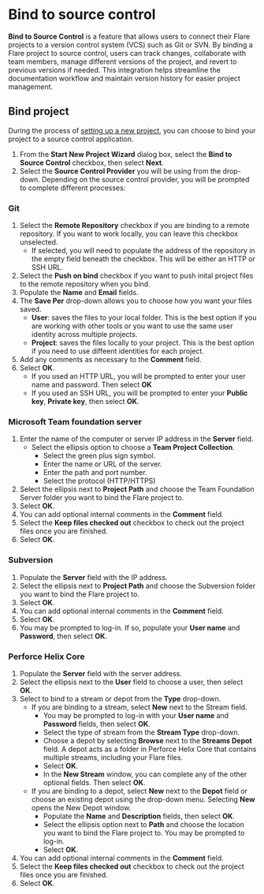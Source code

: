 # Bind to source control
**Bind to Source Control** is a feature that allows users to connect their Flare projects to a version control system (VCS) such as Git or SVN. By binding a Flare project to source control, users can track changes, collaborate with team members, manage different versions of the project, and revert to previous versions if needed. This integration helps streamline the documentation workflow and maintain version history for easier project management.

## Bind project
During the process of [setting up a new project](https://github.com/mcmillanpl/Sample/new/main/tutorials/create-a-project-in-madcap), you can choose to bind your project to a source control application. 

1. From the **Start New Project Wizard** dialog box, select the **Bind to Source Control** checkbox, then select **Next**.
2. Select the **Source Control Provider** you will be using from the drop-down. Depending on the source control provider, you will be prompted to complete different processes:

### Git
1. Select the **Remote Repository** checkbox if you are binding to a remote repository. If you want to work locally, you can leave this checkbox unselected.
   - If selected, you will need to populate the address of the repository in the empty field beneath the checkbox. This will be either an HTTP or SSH URL.
2. Select the **Push on bind** checkbox if you want to push inital project files to the remote repository when you bind. 
3. Populate the **Name** and **Email** fields.
4. The **Save Per** drop-down allows you to choose how you want your files saved.
   - **User**: saves the files to your local folder. This is the best option if you are working with other tools or you want to use the same user identity across multiple projects.
   - **Project**: saves the files locally to your project. This is the best option if you need to use diffeent identities for each project.
5. Add any comments as necessary to the **Comment** field.
6. Select **OK**.
   - If you used an HTTP URL, you will be prompted to enter your user name and password. Then select **OK**
   - If you used an SSH URL, you will be prompted to enter your **Public key**, **Private key**, then select **OK**.

### Microsoft Team foundation server
1. Enter the name of the computer or server IP address in the **Server** field.
   - Select the ellipsis option to choose a **Team Project Collection**.
     - Select the green plus sign symbol.
     - Enter the name or URL of the server.
     - Enter the path and port number.
     - Select the protocol (HTTP/HTTPS)
2. Select the ellipsis next to **Project Path** and choose the Team Foundation Server folder you want to bind the Flare project to.
3. Select **OK**.
4. You can add optional internal comments in the **Comment** field.
5. Select the **Keep files checked out** checkbox to check out the project files once you are finished.
6. Select **OK**.

### Subversion
1. Populate the **Server** field with the IP address.
2. Select the ellipsis next to **Project Path** and choose the Subversion folder you want to bind the Flare project to.
3. Select **OK**.
4. You can add optional internal comments in the **Comment** field.
5. Select **OK**.
6. You may be prompted to log-in. If so, populate your **User name** and **Password**, then select **OK**.

### Perforce Helix Core
1. Populate the **Server** field with the server address.
2. Select the ellipsis next to the **User** field to choose a user, then select **OK**.
3. Select to bind to a stream or depot from the **Type** drop-down.
   - If you are binding to a stream, select **New** next to the Stream field.
     - You may be prompted to log-in with your **User name** and **Password** fields, then select **OK**.
     - Select the type of stream from the **Stream Type** drop-down.
     - Choose a depot by selecting **Browse** next to the **Streams Depot** field. A depot acts as a folder in Perforce Helix Core that contains multiple streams, including your Flare files.
     - Select **OK**.
     - In the **New Stream** window, you can complete any of the other optional fields. Then select **OK**.
   - If you are binding to a depot, select **New** next to the **Depot** field or choose an existing depot using the drop-down menu. Selecting **New** opens the New Depot window.
     - Populate the **Name** and **Description** fields, then select **OK**.
     - Select the ellipsis option next to **Path** and choose the location you want to bind the Flare project to. You may be prompted to log-in.
     - Select **OK**.
4. You can add optional internal comments in the **Comment** field.
5. Select the **Keep files checked out** checkbox to check out the project files once you are finished.
6. Select **OK**.
